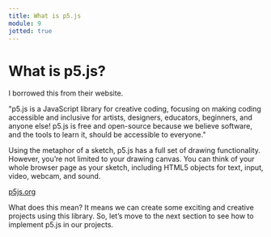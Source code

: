```yaml
---
title: What is p5.js
module: 9
jotted: true
---
```


# What is p5.js?

I borrowed this from their website.

"p5.js is a JavaScript library for creative coding, focusing on making coding accessible and inclusive for artists, designers, educators, beginners, and anyone else! p5.js is free and open-source because we believe software, and the tools to learn it, should be accessible to everyone."

Using the metaphor of a sketch, p5.js has a full set of drawing functionality. However, you’re not limited to your drawing canvas. You can think of your whole browser page as your sketch, including HTML5 objects for text, input, video, webcam, and sound.

<a href="https://p5js.org" target="_new">p5js.org</a>

What does this mean? It means we can create some exciting and creative projects using this library. So, let’s move to the next section to see how to implement p5.js in our projects.